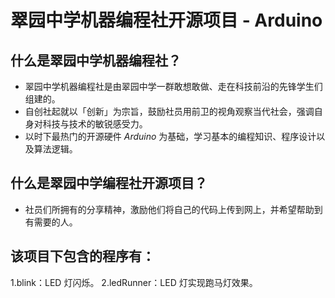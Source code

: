 # 翠园中学机器编程社开源项目 - Arduino

## 什么是翠园中学机器编程社？
- 翠园中学机器编程社是由翠园中学一群敢想敢做、走在科技前沿的先锋学生们组建的。
- 自创社起就以「创新」为宗旨，鼓励社员用前卫的视角观察当代社会，强调自身对科技与技术的敏锐感受力。
- 以时下最热门的开源硬件 *Arduino* 为基础，学习基本的编程知识、程序设计以及算法逻辑。

## 什么是翠园中学编程社开源项目？
- 社员们所拥有的分享精神，激励他们将自己的代码上传到网上，并希望帮助到有需要的人。

## 该项目下包含的程序有：
1.blink：LED 灯闪烁。
2.ledRunner：LED 灯实现跑马灯效果。
